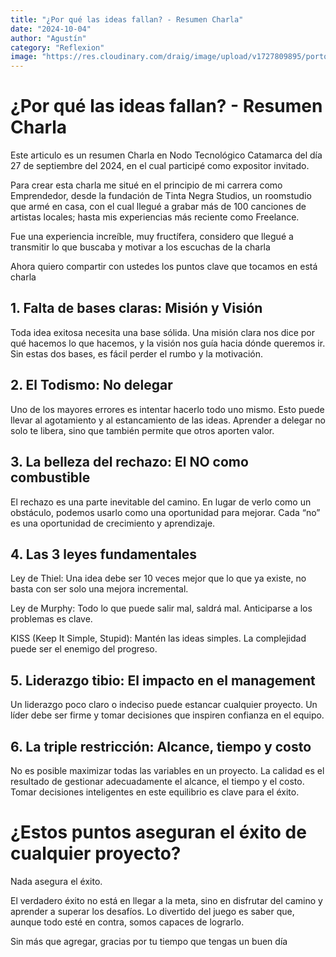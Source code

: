 ```yaml
---
title: "¿Por qué las ideas fallan? - Resumen Charla"
date: "2024-10-04"
author: "Agustín"
category: "Reflexion"
image: "https://res.cloudinary.com/draig/image/upload/v1727809895/portolio-personal/blog/he0cof296ewuekw6gklv.webp"
---
```


# ¿Por qué las ideas fallan? - Resumen Charla

Este articulo es un resumen Charla en Nodo Tecnológico Catamarca del día 27 de septiembre del 2024, en el cual participé como expositor invitado.

Para crear esta charla me situé en el principio de mi carrera como Emprendedor, desde la fundación de Tinta Negra Studios, un roomstudio que armé en casa, con el cual llegué a grabar más de 100 canciones de artistas locales; hasta mis experiencias más reciente como Freelance.

Fue una experiencia increíble, muy fructífera, considero que llegué a transmitir lo que buscaba y motivar a los escuchas de la charla

Ahora quiero compartir con ustedes los puntos clave que tocamos en está charla

## 1. Falta de bases claras: Misión y Visión

Toda idea exitosa necesita una base sólida. Una misión clara nos dice por qué hacemos lo que hacemos, y la visión nos guía hacia dónde queremos ir. Sin estas dos bases, es fácil perder el rumbo y la motivación.

## 2. El Todismo: No delegar

Uno de los mayores errores es intentar hacerlo todo uno mismo. Esto puede llevar al agotamiento y al estancamiento de las ideas. Aprender a delegar no solo te libera, sino que también permite que otros aporten valor.

## 3. La belleza del rechazo: El NO como combustible

El rechazo es una parte inevitable del camino. En lugar de verlo como un obstáculo, podemos usarlo como una oportunidad para mejorar. Cada “no” es una oportunidad de crecimiento y aprendizaje.

## 4. Las 3 leyes fundamentales

Ley de Thiel: Una idea debe ser 10 veces mejor que lo que ya existe, no basta con ser solo una mejora incremental.

Ley de Murphy: Todo lo que puede salir mal, saldrá mal. Anticiparse a los problemas es clave.

KISS (Keep It Simple, Stupid): Mantén las ideas simples. La complejidad puede ser el enemigo del progreso.

## 5. Liderazgo tibio: El impacto en el management

Un liderazgo poco claro o indeciso puede estancar cualquier proyecto. Un líder debe ser firme y tomar decisiones que inspiren confianza en el equipo.

## 6. La triple restricción: Alcance, tiempo y costo

No es posible maximizar todas las variables en un proyecto. La calidad es el resultado de gestionar adecuadamente el alcance, el tiempo y el costo. Tomar decisiones inteligentes en este equilibrio es clave para el éxito.

# ¿Estos puntos aseguran el éxito de cualquier proyecto?

Nada asegura el éxito.

El verdadero éxito no está en llegar a la meta, sino en disfrutar del camino y aprender a superar los desafíos. Lo divertido del juego es saber que, aunque todo esté en contra, somos capaces de lograrlo.

Sin más que agregar, gracias por tu tiempo que tengas un buen día
